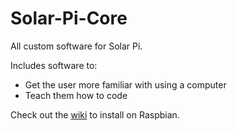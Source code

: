 # Solar-Pi-Core
All custom software for Solar Pi.

Includes software to:
* Get the user more familiar with using a computer
* Teach them how to code

Check out the [wiki](/https://github.com/The-Sleepy-Penguin/Solar-Pi-Core/Wiki/Dependancies) to install on Raspbian.

